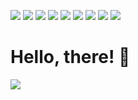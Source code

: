 ![](https://img.shields.io/badge/HTML5-E34F26?style=for-the-badge&logo=html5&logoColor=white) ![](https://img.shields.io/badge/CSS3-1572B6?style=for-the-badge&logo=css3&logoColor=white) ![](https://img.shields.io/badge/JavaScript-323330?style=for-the-badge&logo=javascript&logoColor=F7DF1E) ![](https://img.shields.io/badge/TypeScript-007ACC?style=for-the-badge&logo=typescript&logoColor=white) ![](	https://img.shields.io/badge/MongoDB-4EA94B?style=for-the-badge&logo=mongodb&logoColor=white) ![](https://img.shields.io/badge/Express.js-000000?style=for-the-badge&logo=express&logoColor=white) ![](https://img.shields.io/badge/Node.js-339933?style=for-the-badge&logo=nodedotjs&logoColor=white) ![](https://img.shields.io/badge/Oracle-F80000?style=for-the-badge&logo=oracle&logoColor=black) ![](https://img.shields.io/badge/Heroku-430098?style=for-the-badge&logo=heroku&logoColor=white) 

# Hello, there! 👋

![](https://github-readme-stats.vercel.app/api/top-langs/?username=vhenriqueortolan)

